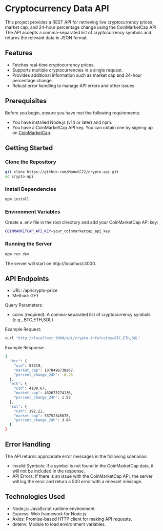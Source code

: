 # Cryptocurrency Data API

This project provides a REST API for retrieving live cryptocurrency prices, market cap, and 24-hour percentage change using the CoinMarketCap API. The API accepts a comma-separated list of cryptocurrency symbols and returns the relevant data in JSON format.

## Features

- Fetches real-time cryptocurrency prices.
- Supports multiple cryptocurrencies in a single request.
- Provides additional information such as market cap and 24-hour percentage change.
- Robust error handling to manage API errors and other issues.

## Prerequisites

Before you begin, ensure you have met the following requirements:

- You have installed Node.js (v14 or later) and npm.
- You have a CoinMarketCap API key. You can obtain one by signing up on [CoinMarketCap](https://coinmarketcap.com/api/).

## Getting Started

### Clone the Repository

```bash
git clone https://github.com/ManuGC22/crypto-api.git
cd crypto-api
```

### Install Dependencies

```bash
npm install
```

### Environment Variables

Create a .env file in the root directory and add your CoinMarketCap API key:

```bash
COINMARKETCAP_API_KEY=your_coinmarketcap_api_key
```

### Running the Server

```bash
npm run dev
```

The server will start on http://localhost:3000.

## API Endpoints

- URL: /api/crypto-price
- Method: GET

Query Parameters:

- coins (required): A comma-separated list of cryptocurrency symbols (e.g., BTC,ETH,SOL).

Example Request:

```bash
curl "http://localhost:3000/api/crypto-info?coins=BTC,ETH,SOL"
```

Example Response:

```bash
{
  "btc": {
    "usd": 57319,
    "market_cap": 1078496738267,
    "percent_change_24h": -0.25
  },
  "eth": {
    "usd": 4100.67,
    "market_cap": 482673274136,
    "percent_change_24h": 1.52
  },
  "sol": {
    "usd": 192.21,
    "market_cap": 58752345678,
    "percent_change_24h": 3.84
  }
}
```

## Error Handling

The API returns appropriate error messages in the following scenarios:

- Invalid Symbols: If a symbol is not found in the CoinMarketCap data, it will not be included in the response.
- API Errors: If there is an issue with the CoinMarketCap API, the server will log the error and return a 500 error with a relevant message.

## Technologies Used

- Node.js: JavaScript runtime environment.
- Express: Web framework for Node.js.
- Axios: Promise-based HTTP client for making API requests.
- dotenv: Module to load environment variables.
